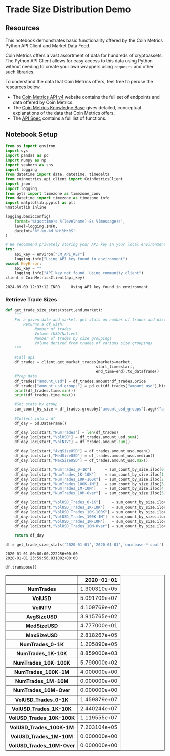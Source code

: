 # Trade Size Distribution Demo

## Resources

This notebook demonstrates basic functionality offered by the Coin Metrics Python API Client and Market Data Feed.

Coin Metrics offers a vast assortment of data for hundreds of cryptoassets. The Python API Client allows for easy access to this data using Python without needing to create your own wrappers using `requests` and other such libraries.

To understand the data that Coin Metrics offers, feel free to peruse the resources below.

- The [Coin Metrics API v4](https://docs.coinmetrics.io/api/v4) website contains the full set of endpoints and data offered by Coin Metrics.
- The [Coin Metrics Knowledge Base](https://docs.coinmetrics.io/info) gives detailed, conceptual explanations of the data that Coin Metrics offers.
- The [API Spec](https://coinmetrics.github.io/api-client-python/site/api_client.html) contains a full list of functions.

## Notebook Setup


```python
from os import environ
import sys
import pandas as pd
import numpy as np
import seaborn as sns
import logging
from datetime import date, datetime, timedelta
from coinmetrics.api_client import CoinMetricsClient
import json
import logging
from pytz import timezone as timezone_conv
from datetime import timezone as timezone_info
import matplotlib.pyplot as plt
%matplotlib inline
```


```python
logging.basicConfig(
    format='%(asctime)s %(levelname)-8s %(message)s',
    level=logging.INFO,
    datefmt='%Y-%m-%d %H:%M:%S'
)
```


```python
# We recommend privately storing your API key in your local environment.
try:
    api_key = environ["CM_API_KEY"]
    logging.info("Using API key found in environment")
except KeyError:
    api_key = ""
    logging.info("API key not found. Using community client")
client = CoinMetricsClient(api_key)
```

    2024-09-09 12:33:12 INFO     Using API key found in environment


### Retrieve Trade Sizes


```python
def get_trade_size_stats(start,end,market):
    """ 
    For a given date and market, get stats on number of trades and dist of trade sizes 
        Returns a df with:
             Number of trades
             Volume (USD/Native)
             Number of trades by size groupings
             Volume derived from trades of various size groupings
    """
    
    #Call api
    df_trades = client.get_market_trades(markets=market,
                                        start_time=start,
                                        end_time=end).to_dataframe()
    #Prep data
    df_trades["amount_usd"] = df_trades.amount*df_trades.price
    df_trades["amount_usd_groups"] = pd.cut(df_trades["amount_usd"],bins=[0,1e3,1e4,1e5,1e6,1e7,1e100])
    print(df_trades.time.min())
    print(df_trades.time.max())

    #Get stats by group
    sum_count_by_size = df_trades.groupby("amount_usd_groups").agg({"amount_usd":['count',sum]})
    
    #Collect into a df
    df_day = pd.DataFrame()

    df_day.loc[start,"NumTrades"] = len(df_trades)
    df_day.loc[start,"VolUSD"] = df_trades.amount_usd.sum()
    df_day.loc[start,"VolNTV"] = df_trades.amount.sum()

    df_day.loc[start,"AvgSizeUSD"] = df_trades.amount_usd.mean()
    df_day.loc[start,"MedSizeUSD"] = df_trades.amount_usd.median()
    df_day.loc[start,"MaxSizeUSD"] = df_trades.amount_usd.max()

    df_day.loc[start,"NumTrades_0-1K"]      = sum_count_by_size.iloc[0,0]
    df_day.loc[start,"NumTrades_1K-10K"]    = sum_count_by_size.iloc[1,0]
    df_day.loc[start,"NumTrades_10K-100K"]  = sum_count_by_size.iloc[2,0]
    df_day.loc[start,"NumTrades_100K-1M"]   = sum_count_by_size.iloc[3,0]
    df_day.loc[start,"NumTrades_1M-10M"]    = sum_count_by_size.iloc[4,0]
    df_day.loc[start,"NumTrades_10M-Over"]  = sum_count_by_size.iloc[5,0]

    df_day.loc[start,"VolUSD_Trades_0-1K"]     = sum_count_by_size.iloc[0,1]
    df_day.loc[start,"VolUSD_Trades_1K-10K"]   = sum_count_by_size.iloc[1,1]
    df_day.loc[start,"VolUSD_Trades_10K-100K"] = sum_count_by_size.iloc[2,1]
    df_day.loc[start,"VolUSD_Trades_100K-1M"]  = sum_count_by_size.iloc[3,1]
    df_day.loc[start,"VolUSD_Trades_1M-10M"]   = sum_count_by_size.iloc[4,1]
    df_day.loc[start,"VolUSD_Trades_10M-Over"] = sum_count_by_size.iloc[5,1]
    
    return df_day
```


```python
df = get_trade_size_stats('2020-01-01','2020-01-01','coinbase-*-spot')
```

    2020-01-01 00:00:00.222256+00:00
    2020-01-01 23:59:56.831802+00:00



```python
df.transpose()
```




<div>
<style scoped>
    .dataframe tbody tr th:only-of-type {
        vertical-align: middle;
    }

    .dataframe tbody tr th {
        vertical-align: top;
    }

    .dataframe thead th {
        text-align: right;
    }
</style>
<table border="1" class="dataframe">
  <thead>
    <tr style="text-align: right;">
      <th></th>
      <th>2020-01-01</th>
    </tr>
  </thead>
  <tbody>
    <tr>
      <th>NumTrades</th>
      <td>1.300310e+05</td>
    </tr>
    <tr>
      <th>VolUSD</th>
      <td>5.091709e+07</td>
    </tr>
    <tr>
      <th>VolNTV</th>
      <td>4.109769e+07</td>
    </tr>
    <tr>
      <th>AvgSizeUSD</th>
      <td>3.915765e+02</td>
    </tr>
    <tr>
      <th>MedSizeUSD</th>
      <td>4.777000e+01</td>
    </tr>
    <tr>
      <th>MaxSizeUSD</th>
      <td>2.818267e+05</td>
    </tr>
    <tr>
      <th>NumTrades_0-1K</th>
      <td>1.205890e+05</td>
    </tr>
    <tr>
      <th>NumTrades_1K-10K</th>
      <td>8.859000e+03</td>
    </tr>
    <tr>
      <th>NumTrades_10K-100K</th>
      <td>5.790000e+02</td>
    </tr>
    <tr>
      <th>NumTrades_100K-1M</th>
      <td>4.000000e+00</td>
    </tr>
    <tr>
      <th>NumTrades_1M-10M</th>
      <td>0.000000e+00</td>
    </tr>
    <tr>
      <th>NumTrades_10M-Over</th>
      <td>0.000000e+00</td>
    </tr>
    <tr>
      <th>VolUSD_Trades_0-1K</th>
      <td>1.459879e+07</td>
    </tr>
    <tr>
      <th>VolUSD_Trades_1K-10K</th>
      <td>2.440244e+07</td>
    </tr>
    <tr>
      <th>VolUSD_Trades_10K-100K</th>
      <td>1.119555e+07</td>
    </tr>
    <tr>
      <th>VolUSD_Trades_100K-1M</th>
      <td>7.203104e+05</td>
    </tr>
    <tr>
      <th>VolUSD_Trades_1M-10M</th>
      <td>0.000000e+00</td>
    </tr>
    <tr>
      <th>VolUSD_Trades_10M-Over</th>
      <td>0.000000e+00</td>
    </tr>
  </tbody>
</table>
</div>


